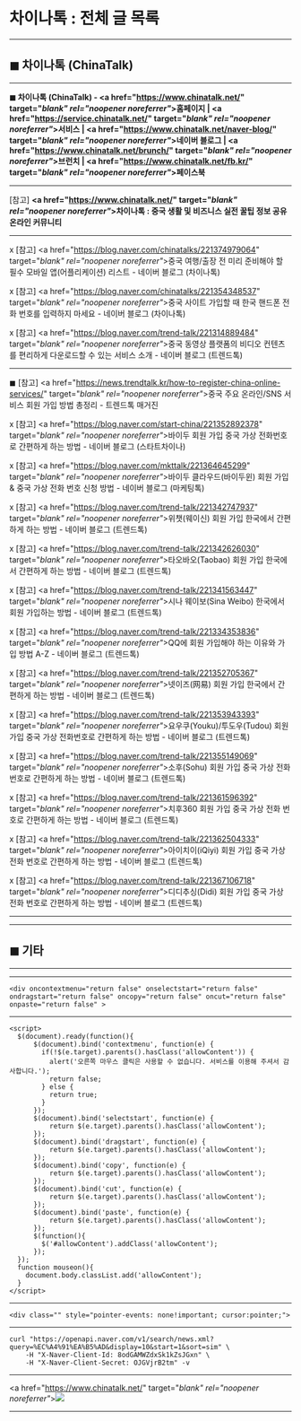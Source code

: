# 차이나톡 : 전체 글 목록
***
## ◼︎ 차이나톡 (ChinaTalk)

***
**◼︎ 차이나톡 (ChinaTalk) - <a href="https://www.chinatalk.net/" target="_blank" rel="noopener noreferrer"_>홈페이지</a> | <a href="https://service.chinatalk.net/" target="_blank" rel="noopener noreferrer"_>서비스</a> | <a href="https://www.chinatalk.net/naver-blog/" target="_blank" rel="noopener noreferrer"_>네이버 블로그</a> | <a href="https://www.chinatalk.net/brunch/" target="_blank" rel="noopener noreferrer"_>브런치</a> | <a href="https://www.chinatalk.net/fb.kr/" target="_blank" rel="noopener noreferrer"_>페이스북</a>**

***
[참고] **<a href="https://www.chinatalk.net/" target="_blank" rel="noopener noreferrer"_>차이나톡 : 중국 생활 및 비즈니스 실전 꿀팁 정보 공유 온라인 커뮤니티</a>**

***
x [참고] <a href="https://blog.naver.com/chinatalks/221374979064" target="_blank" rel="noopener noreferrer"_>중국 여행/출장 전 미리 준비해야 할 필수 모바일 앱(어플리케이션) 리스트 - 네이버 블로그 (차이나톡)</a>

x [참고] <a href="https://blog.naver.com/chinatalks/221354348537" target="_blank" rel="noopener noreferrer"_>중국 사이트 가입할 때 한국 핸드폰 전화 번호를 입력하지 마세요 - 네이버 블로그 (차이나톡)</a>

x [참고] <a href="https://blog.naver.com/trend-talk/221314889484" target="_blank" rel="noopener noreferrer"_>중국 동영상 플랫폼의 비디오 컨텐츠를 편리하게 다운로드할 수 있는 서비스 소개 - 네이버 블로그 (트렌드톡)</a>

***
◼︎ [참고] <a href="https://news.trendtalk.kr/how-to-register-china-online-services/" target="_blank" rel="noopener noreferrer"_>중국 주요 온라인/SNS 서비스 회원 가입 방법 총정리 - 트렌드톡 매거진</a>

x [참고] <a href="https://blog.naver.com/start-china/221352892378" target="_blank" rel="noopener noreferrer"_>바이두 회원 가입 중국 가상 전화번호로 간편하게 하는 방법 - 네이버 블로그 (스타트차이나)</a>

x [참고] <a href="https://blog.naver.com/mkttalk/221364645299" target="_blank" rel="noopener noreferrer"_>바이두 클라우드(바이두윈) 회원 가입 & 중국 가상 전화 번호 신청 방법 - 네이버 블로그 (마케팅톡)</a>

x [참고] <a href="https://blog.naver.com/trend-talk/221342747937" target="_blank" rel="noopener noreferrer"_>위챗(웨이신) 회원 가입 한국에서 간편하게 하는 방법 - 네이버 블로그 (트렌드톡)</a>

x [참고] <a href="https://blog.naver.com/trend-talk/221342626030" target="_blank" rel="noopener noreferrer"_>타오바오(Taobao) 회원 가입 한국에서 간편하게 하는 방법 - 네이버 블로그 (트렌드톡)</a>

x [참고] <a href="https://blog.naver.com/trend-talk/221341563447" target="_blank" rel="noopener noreferrer"_>시나 웨이보(Sina Weibo) 한국에서 회원 가입하는 방법 - 네이버 블로그 (트렌드톡)</a>

x [참고] <a href="https://blog.naver.com/trend-talk/221334353836" target="_blank" rel="noopener noreferrer"_>QQ에 회원 가입해야 하는 이유와 가입 방법 A-Z - 네이버 블로그 (트렌드톡)</a>

x [참고] <a href="https://blog.naver.com/trend-talk/221352705367" target="_blank" rel="noopener noreferrer"_>넷이즈(网易) 회원 가입 한국에서 간편하게 하는 방법 - 네이버 블로그 (트렌드톡)</a>

x [참고] <a href="https://blog.naver.com/trend-talk/221353943393" target="_blank" rel="noopener noreferrer"_>요우쿠(Youku)/투도우(Tudou) 회원 가입 중국 가상 전화번호로 간편하게 하는 방법 - 네이버 블로그 (트렌드톡)</a>

x [참고] <a href="https://blog.naver.com/trend-talk/221355149069" target="_blank" rel="noopener noreferrer"_>소후(Sohu) 회원 가입 중국 가상 전화 번호로 간편하게 하는 방법 - 네이버 블로그 (트렌드톡)</a>

x [참고] <a href="https://blog.naver.com/trend-talk/221361596392" target="_blank" rel="noopener noreferrer"_>치후360 회원 가입 중국 가상 전화 번호로 간편하게 하는 방법 - 네이버 블로그 (트렌드톡)</a>

x [참고] <a href="https://blog.naver.com/trend-talk/221362504333" target="_blank" rel="noopener noreferrer"_>아이치이(iQiyi) 회원 가입 중국 가상 전화 번호로 간편하게 하는 방법 - 네이버 블로그 (트렌드톡)</a>

x [참고] <a href="https://blog.naver.com/trend-talk/221367106718" target="_blank" rel="noopener noreferrer"_>디디추싱(Didi) 회원 가입 중국 가상 전화 번호로 간편하게 하는 방법 - 네이버 블로그 (트렌드톡)</a>

***
***
## ◼︎ 기타

***
***

```
<div oncontextmenu="return false" onselectstart="return false" ondragstart="return false" oncopy="return false" oncut="return false" onpaste="return false" >
```
***
```
<script>
  $(document).ready(function(){
      $(document).bind('contextmenu', function(e) {
        if(!$(e.target).parents().hasClass('allowContent')) {
          alert('오른쪽 마우스 클릭은 사용할 수 없습니다. 서비스를 이용해 주셔서 감사합니다.');
          return false;
        } else {
          return true;
        }
      });
      $(document).bind('selectstart', function(e) {
          return $(e.target).parents().hasClass('allowContent');
      });
      $(document).bind('dragstart', function(e) {
          return $(e.target).parents().hasClass('allowContent');
      });
      $(document).bind('copy', function(e) {
          return $(e.target).parents().hasClass('allowContent');
      });
      $(document).bind('cut', function(e) {
          return $(e.target).parents().hasClass('allowContent');
      });
      $(document).bind('paste', function(e) {
          return $(e.target).parents().hasClass('allowContent');
      });
      $(function(){
        $('#allowContent').addClass('allowContent');
      });
  });
  function mouseon(){
    document.body.classList.add('allowContent');
  }
</script>
```
***

```
<div class="" style="pointer-events: none!important; cursor:pointer;">
```

***

```
curl "https://openapi.naver.com/v1/search/news.xml?query=%EC%A4%91%EA%B5%AD&display=10&start=1&sort=sim" \
    -H "X-Naver-Client-Id: 8odGAMWZdxSk1kZsJGxn" \
    -H "X-Naver-Client-Secret: OJGVjrB2tm" -v
```

***
<a href="https://www.chinatalk.net/" target="_blank" rel="noopener noreferrer"_>![](https://hellotblog.files.wordpress.com/2018/10/chinatalk-cover-01-966x200.jpg#full#full)</a>

***
